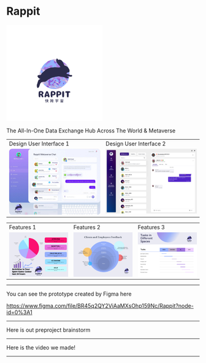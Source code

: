 # Rappit

<img src="prototypes/Navy_Logo_2.png" width="250" height="250" >

The All-In-One Data Exchange Hub Across The World & Metaverse 

<table>
  <tr>
	 <td>Design User Interface 1</td>
	 <td>Design User Interface 2</td>
  </tr>
  <tr>
	 <td valign="top"><img src="prototypes/nft.png" >
	 <td valign="top"><img src="prototypes/chat.png" >
  </tr>
</table>



<table>
  <tr>
	 <td>Features 1</td>
	 <td>Features 2</td>
	 <td>Features 3</td>
	 
  </tr>
  <tr>
    <td valign="top"><img src="prototypes/budget1.png" ></td>
    <td valign="top"><img src="prototypes/budget2.png" ></td>
    <td valign="top"><img src="prototypes/budget3.png" ></td>
  </tr>
<table>

-------------------------------------------------------
You can see the prototype created by Figma here
  
https://www.figma.com/file/BR45q2QY2ViAaMXsOhp159Nc/Rappit?node-id=0%3A1
  
-------------------------------------------------------
Here is out preproject brainstorm
  
-------------------------------------------------------
Here is the video we made!
  
-------------------------------------------------------
 
  
 
